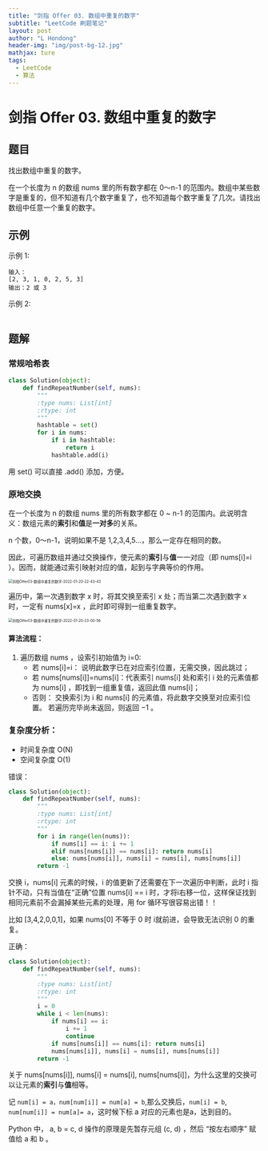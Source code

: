 ```yaml
---
title: "剑指 Offer 03. 数组中重复的数字"
subtitle: "LeetCode 刷题笔记"
layout: post
author: "L Hondong"
header-img: "img/post-bg-12.jpg"
mathjax: ture
tags:
  - LeetCode
  - 算法
---
```


# 剑指 Offer 03. 数组中重复的数字

## 题目

找出数组中重复的数字。


在一个长度为 n 的数组 nums 里的所有数字都在 0～n-1 的范围内。数组中某些数字是重复的，但不知道有几个数字重复了，也不知道每个数字重复了几次。请找出数组中任意一个重复的数字。

## 示例

示例 1:

```
输入：
[2, 3, 1, 0, 2, 5, 3]
输出：2 或 3 
```

示例 2:

```

```

## 题解

### 常规哈希表

```python
class Solution(object):
    def findRepeatNumber(self, nums):
        """
        :type nums: List[int]
        :rtype: int
        """
        hashtable = set()
        for i in nums:
            if i in hashtable:
                return i
            hashtable.add(i)
```
用 set() 可以直接 .add() 添加，方便。

### 原地交换

在一个长度为 n 的数组 nums 里的所有数字都在 0 ~ n-1 的范围内。此说明含义：数组元素的**索引**和**值**是**一对多**的关系。

n 个数，0～n-1，说明如果不是 1,2,3,4,5...，那么一定存在相同的数。

因此，可遍历数组并通过交换操作，使元素的**索引**与**值**一一对应（即 nums[i]=i ）。因而，就能通过索引映射对应的值，起到与字典等价的作用。

<img src="https://cdn.jsdelivr.net/gh/lhondong/Assets/Images/剑指Offer03-数组中重复的数字-2022-01-20-22-43-43.png" alt="剑指Offer03-数组中重复的数字-2022-01-20-22-43-43" style="zoom:50%;" />

遍历中，第一次遇到数字 x 时，将其交换至索引 x 处；而当第二次遇到数字 x 时，一定有 nums[x]=x ，此时即可得到一组重复数字。

<img src="https://cdn.jsdelivr.net/gh/lhondong/Assets/Images/剑指Offer03-数组中重复的数字-2022-01-20-23-00-56.png" alt="剑指Offer03-数组中重复的数字-2022-01-20-23-00-56" style="zoom:50%;" />

#### 算法流程：

1. 遍历数组 nums ，设索引初始值为 i=0:
   - 若 nums[i]=i： 说明此数字已在对应索引位置，无需交换，因此跳过；
   - 若 nums[nums[i]]=nums[i]：代表索引 nums[i] 处和索引 i 处的元素值都为 nums[i] ，即找到一组重复值，返回此值 nums[i]；
   - 否则： 交换索引为 i 和 nums[i] 的元素值，将此数字交换至对应索引位置。
若遍历完毕尚未返回，则返回 −1 。

### 复杂度分析：

- 时间复杂度 O(N)
- 空间复杂度 O(1)

错误：

```python
class Solution(object):
    def findRepeatNumber(self, nums):
        """
        :type nums: List[int]
        :rtype: int
        """
        for i in range(len(nums)):
            if nums[i] == i: i += 1
            elif nums[nums[i]] == nums[i]: return nums[i]
            else: nums[nums[i]], nums[i] = nums[i], nums[nums[i]]
        return -1
```

交换 i，nums[i] 元素的时候，i 的值更新了还需要在下一次遍历中判断，此时 i 指针不动，只有当值在“正确”位置 nums[i] == i 时，才将i右移一位，这样保证找到相同元素前不会漏掉某些元素的处理，用 for 循环写很容易出错！！

比如 [3,4,2,0,0,1]，如果 nums[0] 不等于 0 时 i就前进，会导致无法识别 0 的重复。

正确：

```python
class Solution(object):
    def findRepeatNumber(self, nums):
        """
        :type nums: List[int]
        :rtype: int
        """
        i = 0
        while i < len(nums):
            if nums[i] == i: 
                i += 1
                continue
            if nums[nums[i]] == nums[i]: return nums[i]
            nums[nums[i]], nums[i] = nums[i], nums[nums[i]]
        return -1
```

关于 nums[nums[i]], nums[i] = nums[i], nums[nums[i]]，为什么这里的交换可以让元素的**索引**与**值**相等。

记 `num[i] = a，num[num[i]] = num[a] = b`,那么交换后，`num[i] = b`, `num[num[i]] = num[a]= a`，这时候下标 a 对应的元素也是a，达到目的。

Python 中， a, b = c, d 操作的原理是先暂存元组 (c, d) ，然后 “按左右顺序” 赋值给 a 和 b 。